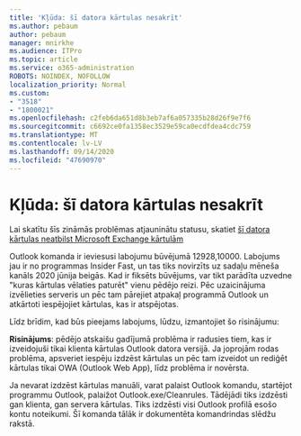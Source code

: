 ```yaml
---
title: 'Kļūda: šī datora kārtulas nesakrīt'
ms.author: pebaum
author: pebaum
manager: mnirkhe
ms.audience: ITPro
ms.topic: article
ms.service: o365-administration
ROBOTS: NOINDEX, NOFOLLOW
localization_priority: Normal
ms.custom:
- "3518"
- "1800021"
ms.openlocfilehash: c2feb6da651d8b3eb7af6a057335b28d26f9e7f6
ms.sourcegitcommit: c6692ce0fa1358ec3529e59ca0ecdfdea4cdc759
ms.translationtype: MT
ms.contentlocale: lv-LV
ms.lasthandoff: 09/14/2020
ms.locfileid: "47690970"
---
```

# <a name="error-the-rules-on-this-computer-do-not-match"></a>Kļūda: šī datora kārtulas nesakrīt

Lai skatītu šīs zināmās problēmas atjauninātu statusu, skatiet [šī datora kārtulas neatbilst Microsoft Exchange kārtulām](https://support.office.com/article/d032e037-b224-429e-b325-633afde9b5f0)

Outlook komanda ir ieviesusi labojumu būvējumā 12928,10000. Labojums jau ir no programmas Insider Fast, un tas tiks novirzīts uz sadaļu mēneša kanāls 2020 jūnija beigās. Kad ir fiksēts būvējums, var tikt parādīta uzvedne "kuras kārtulas vēlaties paturēt" vienu pēdējo reizi. Pēc uzaicinājuma izvēlieties serveris un pēc tam pārejiet atpakaļ programmā Outlook un atkārtoti iespējojiet kārtulas, kas ir atspējotas.

Līdz brīdim, kad būs pieejams labojums, lūdzu, izmantojiet šo risinājumu:

**Risinājums**: pēdējo atskaišu gadījumā problēma ir radusies tiem, kas ir izveidojuši tikai klienta kārtulas Outlook datora versijā. Ja joprojām rodas problēma, apsveriet iespēju izdzēst kārtulas un pēc tam izveidot un rediģēt kārtulas tikai OWA (Outlook Web App), līdz problēma ir novērsta.

Ja nevarat izdzēst kārtulas manuāli, varat palaist Outlook komandu, startējot programmu Outlook, palaižot Outlook.exe/Cleanrules. Tādējādi tiks izdzēsti gan klienta, gan servera kārtulas. Tiks izdzēsti visi Outlook profilā esošo kontu noteikumi. Šī komanda tālāk ir dokumentēta komandrindas slēdžu rakstā.


